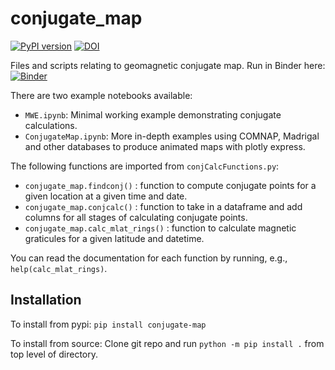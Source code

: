# conjugate_map
[![PyPI version](https://badge.fury.io/py/conjugate-map.svg)](https://badge.fury.io/py/conjugate-map) [![DOI](https://zenodo.org/badge/651410906.svg)](https://zenodo.org/doi/10.5281/zenodo.10056623)


Files and scripts relating to geomagnetic conjugate map. 
Run in Binder here: [![Binder](https://mybinder.org/badge_logo.svg)](https://mybinder.org/v2/gh/KCollins/conjugate_map/HEAD?labpath=notebooks%2FMWE.ipynb)

There are two example notebooks available:
 - `MWE.ipynb`: Minimal working example demonstrating conjugate calculations.
 - `ConjugateMap.ipynb`: More in-depth examples using COMNAP, Madrigal and other databases to produce animated maps with plotly express.

The following functions are imported from `conjCalcFunctions.py`:
 - `conjugate_map.findconj()` : function to compute conjugate points for a given location at a given time and date. 
 - `conjugate_map.conjcalc()` : function to take in a dataframe and add columns for all stages of calculating conjugate points.
 - `conjugate_map.calc_mlat_rings()` : function to calculate magnetic graticules for a given latitude and datetime.
 
 You can read the documentation for each function by running, e.g., `help(calc_mlat_rings)`.

## Installation
To install from pypi: 
`pip install conjugate-map`

To install from source: 
Clone git repo and run `python -m pip install .` from top level of directory.